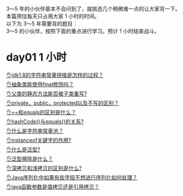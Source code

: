 3～5 年的小伙伴基本不会问到了，就挑选几个稍微难一点的让大家背一下。<br />本篇预估每天只占用大家 1 小时的时间。<br />以下为 3～5 年需要背的题目：<br />3～5 的小伙伴，按照下面的重点进行学习。预计 1 小时结束战斗。
# day01 1 小时
[👌jdk1.8的字符串常量拼接是怎样的过程？](https://www.yuque.com/jingdianjichi/xyxdsi/pdqz7ssg8kxkqdsh?view=doc_embed)<br />[👌抽象类能使用final修饰吗？](https://www.yuque.com/jingdianjichi/xyxdsi/xwywdcbnpt53kkn0?view=doc_embed)<br />[👌父类的静态方法能否被子类重写?](https://www.yuque.com/jingdianjichi/xyxdsi/eyph6k4ymgl4h02z?view=doc_embed)<br />[👌private，public，protected以及不写的区别？](https://www.yuque.com/jingdianjichi/xyxdsi/tu5ro9osln37wxv6?view=doc_embed)<br />[👌==和equals的区别是什么？](https://www.yuque.com/jingdianjichi/xyxdsi/xexwmp3ngx2u5754?view=doc_embed)<br />[👌hashCode()与equals()的关系?](https://www.yuque.com/jingdianjichi/xyxdsi/iyo98c0vu3f66qtl?view=doc_embed)<br />[👌什么是字符串常量池？](https://www.yuque.com/jingdianjichi/xyxdsi/edtkiolg4v9m1pyc?view=doc_embed)<br />[👌instanceof关键字的作用?](https://www.yuque.com/jingdianjichi/xyxdsi/qv5rimy3vagwlgn2?view=doc_embed)<br />[👌什么是泛型?](https://www.yuque.com/jingdianjichi/xyxdsi/re847dguttn3t1nw?view=doc_embed)<br />[👌泛型擦除是什么？](https://www.yuque.com/jingdianjichi/xyxdsi/kv9vsgr9q3oigq72?view=doc_embed)<br />[👌深拷贝和浅拷贝的区别是什么?](https://www.yuque.com/jingdianjichi/xyxdsi/umtsqklfthrik2s5?view=doc_embed)<br />[👌Java序列化中如果有些字段不想进行序列化如何处理？](https://www.yuque.com/jingdianjichi/xyxdsi/gign7scn8ke0updf?view=doc_embed)<br />[👌java函数参数是值拷贝还是引用拷贝？](https://www.yuque.com/jingdianjichi/xyxdsi/gfwdtp91lr2g88gx?view=doc_embed)
